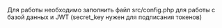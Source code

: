 Для работы необходимо заполнить файл src/config.php для работы с базой данных и JWT (secret_key нужен для подписания токенов)
